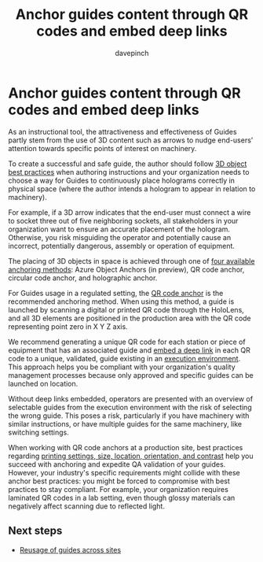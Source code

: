﻿---
title: Anchor guides content through QR codes and embed deep links
description: Learn about anchoring guides content to pieces of equipment with QR codes and embedded QR code links when implementing Dynamics 365 Guides in a regulated industry
ms.date: 03/13/2023
ms.topic: conceptual
author: davepinch
ms.author: davepinch
ms-reviewer: m-hartmann
ms.custom: bap-template
---

# Anchor guides content through QR codes and embed deep links

As an instructional tool, the attractiveness and effectiveness of Guides partly stem from the use of 3D content such as arrows to nudge end-users' attention towards specific points of interest on machinery.

To create a successful and safe guide, the author should follow [3D object best practices](../hololens-app-place-holograms.md#best-practices-for-working-with-3d-content) when authoring instructions and your organization needs to choose a way for Guides to continuously place holograms correctly in physical space (where the author intends a hologram to appear in relation to machinery).

For example, if a 3D arrow indicates that the end-user must connect a wire to socket three out of five neighboring sockets, all stakeholders in your organization want to ensure an accurate placement of the hologram. Otherwise, you risk misguiding the operator and potentially cause an incorrect, potentially dangerous, assembly or operation of equipment.  

The placing of 3D objects in space is achieved through one of [four available anchoring methods](../pc-app-anchor.md#four-ways-to-anchor-a-guide): Azure Object Anchors (in preview), QR code anchor, circular code anchor, and holographic anchor.

For Guides usage in a regulated setting, the [QR code anchor](../pc-app-anchor-qr-code.md) is the recommended anchoring method. When using this method, a guide is launched by scanning a digital or printed QR code through the HoloLens, and all 3D elements are positioned in the production area with the QR code representing point zero in X Y Z axis.

We recommend generating a unique QR code for each station or piece of equipment that has an associated guide and [embed a deep link](../pc-app-anchor-embed-qr-code-link.md) in each QR code to a unique, validated, guide existing in an [execution environment](govern-guides-through-power-platform-environments-and-power-apps.md#example-environment-3-execution-environment). This approach helps you be compliant with your organization's quality management processes because only approved and specific guides can be launched on location.

Without deep links embedded, operators are presented with an overview of selectable guides from the execution environment with the risk of selecting the wrong guide. This poses a risk, particularly if you have machinery with similar instructions, or have multiple guides for the same machinery, like switching settings.

When working with QR code anchors at a production site, best practices regarding [printing settings, size, location, orientation, and contrast](../pc-app-anchor-qr-code.md#best-practices-for-qr-code-anchors) help you succeed with anchoring and expedite QA validation of your guides. However, your industry's specific requirements might collide with these anchor best practices: you might be forced to compromise with best practices to stay compliant. For example, your organization requires laminated QR codes in a lab setting, even though glossy materials can negatively affect scanning due to reflected light.

## Next steps

- [Reusage of guides across sites](reusage-of-guides-across-sites.md)
